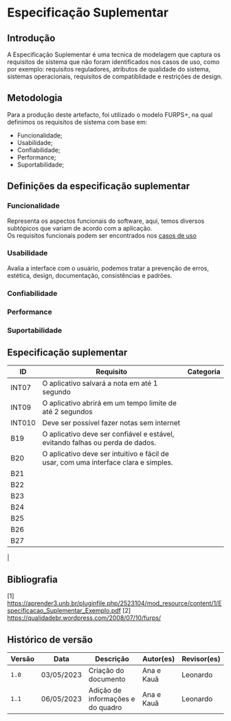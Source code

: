 # Especificação Suplementar

## Introdução
A Especificação Suplementar é uma tecnica de modelagem que captura os requisitos de sistema que não foram identificados nos casos de uso, como por exemplo: requisitos reguladores, atributos de qualidade do sistema, sistemas operacionais, requisitos de compatiblidade e restrições de design.

## Metodologia 
Para a produção deste artefacto, foi utilizado o modelo FURPS+, na qual definimos os requisitos de sistema com base em:
  - Funcionalidade;
  - Usabilidade;
  - Confiabilidade;
  - Performance;
  - Suportabilidade;

## Definições da especificação suplementar
### Funcionalidade
Representa os aspectos funcionais do software, aqui, temos diversos subtópicos que variam de acordo com a aplicação.</br>
Os requisitos funcionais podem ser encontrados nos [casos de uso]()

### Usabilidade
Avalia a interface com o usuário, podemos tratar a prevenção de erros, estética, design, documentação, consistências e padrões.

### Confiabilidade

### Performance

### Suportabilidade

## Especificação suplementar
|    ID    |                                Requisito                                                  |Categoria|
|----------|--------------------------------------------------------------------------------------------|--------------|
|  INT07   |       O aplicativo salvará a nota em até 1 segundo                                       ||  
|  INT09   |       O aplicativo abrirá em um tempo limite de até 2 segundos                           ||    
|  INT010  |       Deve ser possível fazer notas sem internet                                         ||  
|  B19     |       O aplicativo deve ser confiável e estável, evitando falhas ou perda de dados.      ||
|  B20     |       O aplicativo deve ser intuitivo e fácil de usar, com uma interface clara e simples.||
|  B21     |
|  B22     |
|  B23     |
|  B24     |
|  B25     |
|  B26     |
|  B27     |
|


## Bibliografia
[1] https://aprender3.unb.br/pluginfile.php/2523104/mod_resource/content/1/Especificacao_Suplementar_Exemplo.pdf
[2] https://qualidadebr.wordpress.com/2008/07/10/furps/

## Histórico de versão
| Versão | Data | Descrição| Autor(es)| Revisor(es)
|--|--|--|--|--|
| `1.0` |03/05/2023|Criação do documento| Ana e Kauã | Leonardo|
| `1.1`|06/05/2023|Adição de informações e do quadro | Ana e Kauã | Leonardo|

